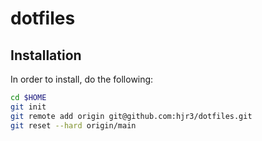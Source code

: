 # dotfiles

## Installation

In order to install, do the following:

```bash
cd $HOME
git init
git remote add origin git@github.com:hjr3/dotfiles.git
git reset --hard origin/main
```
